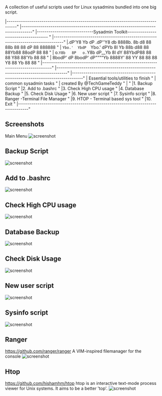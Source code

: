 A collection of useful scripts used for Linux sysadmins
bundled into one big script.

 |-----------------------------------------------------------------------------------"
 |-----------------------------------------------------------------------------------"
 |-----------------------------Sysadmin Toolkit------------------------------------- "
 |-----------------------------------------------------------------------------------"
 |.dP'Y8 Yb  dP .dP''Y8    db    8888b.  8b    d8 88 88b 88     88  dP 88 888888     "
 |	`Ybo.'  YbdP  `Ybo.'   dPYb    8I  Yb 88b  d88 88 88Yb88     88odP  88   88      "
 |	o.`Y8b   8P   o.`Y8b  dP__Yb   8I  dY 88YbdP88 88 88 Y88     88'Yb  88   88      "
 |	8bodP'  dP    8bodP' dP""""Yb 8888Y'  88 YY 88 88 88  Y8     88  Yb 88   88      "
 |-----------------------------------------------------------------------------------"
 |-----------------------------------------------------------------------------------"
 |-----------------------------------------------------------------------------------"
 | Essential tools/utilities to finish 	                  	                         "
 | common sysadmin tasks                                                             "
 | created By @TechGameTeddy                                                         "
 |                                                                                   "
 |1. Backup Script                                                                   "
 |2. Add to .bashrc                                                                  "
 |3. Check High CPU usage                                                            "
 |4. Database Backup                                                                 "
 |5. Check Disk Usage                                                                "
 |6. New user script                                                                 "
 |7. Sysinfo script                                                                  "
 |8. Ranger -Terminal File Manager                                                   "
 |9. HTOP - Terminal based sys tool                                                  "
 |10. Exit                                                                           "
 |-----------------------------------------------------------------------------------"


## Screenshots ##

Main Menu
![screenshot](https://github.com/tmeralus/sysadmin-kit/blob/master/img/sysinfo_main.png)

## Backup Script ##
![screenshot](https://github.com/tmeralus/sysadmin-kit/blob/master/img/1.png)

## Add to .bashrc ##
![screenshot](https://github.com/tmeralus/sysadmin-kit/blob/master/img/2.png)

## Check High CPU usage ##
![screenshot](https://github.com/tmeralus/sysadmin-kit/blob/master/img/3.png)

## Database Backup ##
![screenshot](https://github.com/tmeralus/sysadmin-kit/blob/master/img/4.png)

## Check Disk Usage ##
![screenshot](https://github.com/tmeralus/sysadmin-kit/blob/master/img/5.png)

## New user script ##
![screenshot](https://github.com/tmeralus/sysadmin-kit/blob/master/img/6.png)

## Sysinfo script ##
![screenshot](https://github.com/tmeralus/sysadmin-kit/blob/master/img/7.png)

## Ranger ##
https://github.com/ranger/ranger
A VIM-inspired filemanager for the console
![screenshot](https://github.com/tmeralus/sysadmin-kit/blob/master/img/8.png)

## Htop ##
https://github.com/hishamhm/htop
htop is an interactive text-mode process viewer for Unix systems. It aims to be a better 'top'.
![screenshot](https://github.com/tmeralus/sysadmin-kit/blob/master/img/9.png)
